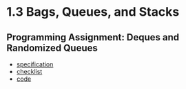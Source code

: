 # 1.3 Bags, Queues, and Stacks

## Programming Assignment: Deques and Randomized Queues

* [specification](http://coursera.cs.princeton.edu/algs4/assignments/queues.html)
* [checklist](http://coursera.cs.princeton.edu/algs4/checklists/queues.html)
* [code](Assignment)
